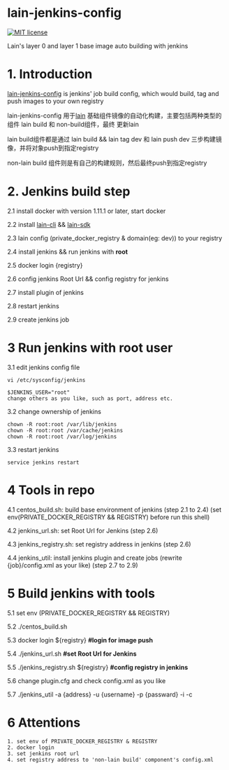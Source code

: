 # lain-jenkins-config

[![MIT license](https://img.shields.io/github/license/mashape/apistatus.svg)](https://opensource.org/licenses/MIT)

Lain's layer 0 and layer 1 base image auto building  with jenkins

# 1. Introduction

[lain-jenkins-config](https://github.com/laincloud/lain-jenkins-config) is jenkins' job build config, which would build, tag and push images to your own registry

lain-jenkins-config 用于[lain](https://github.com/laincloud/lain.git) 基础组件镜像的自动化构建，主要包括两种类型的组件 lain build 和 non-build组件，最终 更新lain

lain build组件都是通过 lain build && lain tag dev 和 lain push dev 三步构建镜像，并将对象push到指定registry

non-lain build 组件则是有自己的构建规则，然后最终push到指定registry


# 2. Jenkins build step

2.1 install docker with version 1.11.1 or later, start docker

2.2 install [lain-cli](https://github.com/laincloud/lain-cli) && [lain-sdk](https://github.com/laincloud/lain-sdk)

2.3 lain config (private_docker_registry & domain(eg: dev)) to your registry

2.4 install jenkins && run jenkins with **root**

2.5 docker login {registry}

2.6 config jenkins Root Url && config registry for jenkins

2.7 install plugin of jenkins

2.8 restart jenkins

2.9 create jenkins job



# 3 Run jenkins with root user

3.1 edit jenkins config file

```
vi /etc/sysconfig/jenkins

$JENKINS_USER="root"
change others as you like, such as port, address etc.

```

3.2 change ownership of jenkins

```
chown -R root:root /var/lib/jenkins
chown -R root:root /var/cache/jenkins
chown -R root:root /var/log/jenkins
```

3.3 restart jenkins

```
service jenkins restart
```

# 4 Tools in repo

4.1 centos_build.sh: build base environment of jenkins (step 2.1 to 2.4) (set env(PRIVATE_DOCKER_REGISTRY && REGISTRY) before run this shell)

4.2 jenkins_url.sh: set Root Url for Jenkins (step 2.6)

4.3 jenkins_registry.sh: set registry address in jenkins (step 2.6)

4.4 jenkins_util: install jenkins plugin and create jobs (rewrite {job}/config.xml as your like) (step 2.7 to 2.9)

# 5 Build jenkins with tools

5.1 set env (PRIVATE_DOCKER_REGISTRY && REGISTRY)

5.2 ./centos_build.sh

5.3 docker login ${registry} **#login for image push**

5.4 ./jenkins_url.sh **#set Root Url for Jenkins**

5.5 ./jenkins_registry.sh ${registry} **#config registry in jenkins**

5.6 change plugin.cfg and check config.xml as you like

5.7 ./jenkins_util -a {address} -u {username} -p {passward} -i -c


# 6 Attentions
```
1. set env of PRIVATE_DOCKER_REGISTRY & REGISTRY
2. docker login
3. set jenkins root url
4. set registry address to 'non-lain build' component's config.xml 
```

